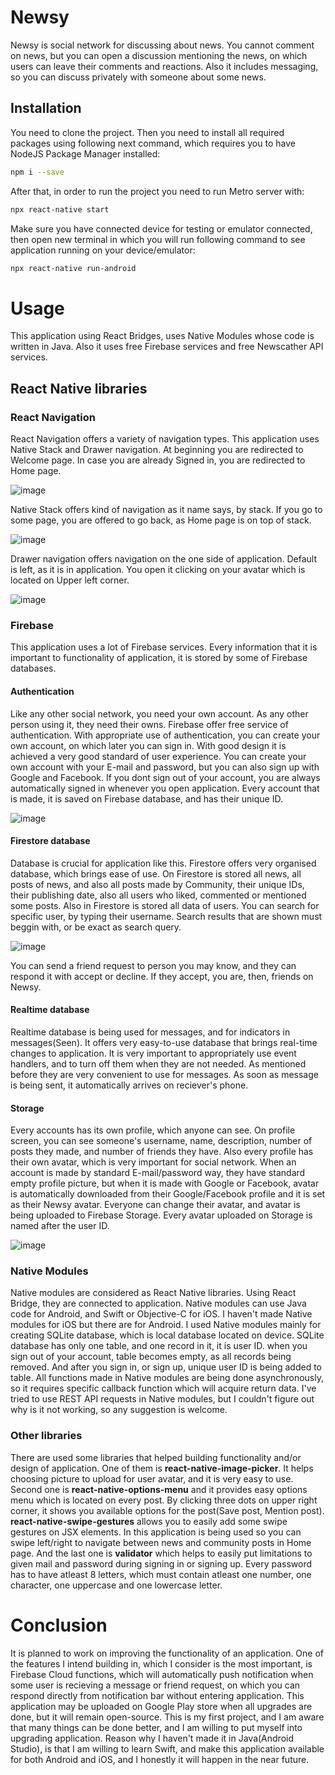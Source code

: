 # Newsy

Newsy is social network for discussing about news. You cannot comment on news, but you can open a discussion mentioning the news, on which users can leave their comments and reactions. Also it includes messaging, so you can discuss privately with someone about some news.

## Installation

You need to clone the project. Then you need to install all required packages using following next command, which requires you to have NodeJS Package Manager installed:
```bash
npm i --save
```
After that, in order to run the project you need to run Metro server with:
```bash
npx react-native start
```
Make sure you have connected device for testing or emulator connected, then open new terminal in which you will run following command to see application running on your device/emulator:
```bash
npx react-native run-android
```

# Usage
This application using React Bridges, uses Native Modules whose code is written in Java. Also it uses free Firebase services and free Newscather API services. 

## React Native libraries
### React Navigation
React Navigation offers a variety of navigation types. This application uses Native Stack and Drawer navigation. At beginning you are redirected to Welcome page. In case you are already Signed in, you are redirected to Home page. 

![image](https://user-images.githubusercontent.com/92331382/141689522-7d0ec159-d236-4b04-a3fd-bbe7c69ae412.png)

Native Stack offers kind of navigation as it name says, by stack. If you go to some page, you are offered to go back, as Home page is on top of stack.

![image](https://user-images.githubusercontent.com/92331382/141689411-221e5735-d050-47f6-a734-d539b6c54c45.png)

Drawer navigation offers navigation on the one side of application. Default is left, as it is in application. You open it clicking on your avatar which is located on Upper left corner.

![image](https://user-images.githubusercontent.com/92331382/141689705-1b45df36-4ae1-495d-8564-c1361e008263.png)

### Firebase
This application uses a lot of Firebase services. Every information that it is important to functionality of application, it is stored by some of Firebase databases.

#### Authentication
Like any other social network, you need your own account. As any other person using it, they need their owns. Firebase offer free service of authentication. With appropriate use of authentication, you can create your own account, on which later you can sign in. With good design it is achieved a very good standard of user experience. You can create your own account with your E-mail and password, but you can also sign up with Google and Facebook. If you dont sign out of your account, you are always automatically signed in whenever you open application. Every account that is made, it is saved on Firebase database, and has their unique ID.

![image](https://user-images.githubusercontent.com/92331382/141690047-d42ca7ae-9975-42df-9315-54082168be7e.png)

#### Firestore database
Database is crucial for application like this. Firestore offers very organised database, which brings ease of use. On Firestore is stored all news, all posts of news, and also all posts made by Community, their unique IDs, their publishing date, also all users who liked, commented or mentioned some posts. Also in Firestore is stored all data of users. You can search for specific user, by typing their username. Search results that are shown must beggin with, or be exact as search query.

![image](https://user-images.githubusercontent.com/92331382/141690846-240c634f-c65b-4be6-bf19-2b73b7930bb7.png)

You can send a friend request to person you may know, and they can respond it with accept or decline. If they accept, you are, then, friends on Newsy.

#### Realtime database
Realtime database is being used for messages, and for indicators in messages(Seen). It offers very easy-to-use database that brings real-time changes to application. It is very important to appropriately use event handlers, and to turn off them when they are not needed. As mentioned before they are very convenient to use for messages. As soon as message is being sent, it automatically arrives on reciever's phone.

#### Storage
Every accounts has its own profile, which anyone can see. On profile screen, you can see someone's username, name, description, number of posts they made, and number of friends they have. Also every profile has their own avatar, which is very important for social network. When an account is made by standard E-mail/password way, they have standard empty profile picture, but when it is made with Google or Facebook, avatar is automatically downloaded from their Google/Facebook profile and it is set as their Newsy avatar. Everyone can change their avatar, and avatar is being uploaded to Firebase Storage. Every avatar uploaded on Storage is named after the user ID.

![image](https://user-images.githubusercontent.com/92331382/141690897-c916cbd2-8560-4861-a05f-6aa8ac4389d3.png)

### Native Modules

Native modules are considered as React Native libraries. Using React Bridge, they are connected to application. Native modules can use Java code for Android, and Swift or Objective-C for iOS. I haven't made Native modules for iOS but there are for Android. I used Native modules mainly for creating SQLite database, which is local database located on device. SQLite database has only one table, and one record in it, it is user ID. when you sign out of your account, table becomes empty, as all records being removed. And after you sign in, or sign up, unique user ID is being added to table. All functions made in Native modules are being done asynchronously, so it requires specific callback function which will acquire return data. I've tried to use REST API requests in Native modules, but I couldn't figure out why is it not working, so any suggestion is welcome. 

### Other libraries

There are used some libraries that helped building functionality and/or design of application. One of them is **react-native-image-picker**. It helps choosing picture to upload for user avatar, and it is very easy to use. Second one is **react-native-options-menu** and it provides easy options menu which is located on every post. By clicking three dots on upper right corner, it shows you available options for the post(Save post, Mention post). **react-native-swipe-gestures** allows you to easily add some swipe gestures on JSX elements. In this application is being used so you can swipe left/right to navigate between news and community posts in Home page. And the last one is **validator** which helps to easily put limitations to given mail and password during signing in or signing up. Every password has to have atleast 8 letters, which must contain atleast one number, one character, one uppercase and one lowercase letter.

# Conclusion
It is planned to work on improving the functionality of an application. One of the features I intend building in, which I consider is the most important, is Firebase Cloud functions, which will automatically push notification when some user is recieving a message or friend request, on which you can respond directly from notification bar without entering application. This application may be uploaded on Google Play store when all upgrades are done, but it will remain open-source.
This is my first project, and I am aware that many things can be done better, and I am willing to put myself into upgrading application. Reason why I haven't made it in Java(Android Studio), is that I am willing to learn Swift, and make this application available for both Android and iOS, and I honestly it will happen in the near future.



